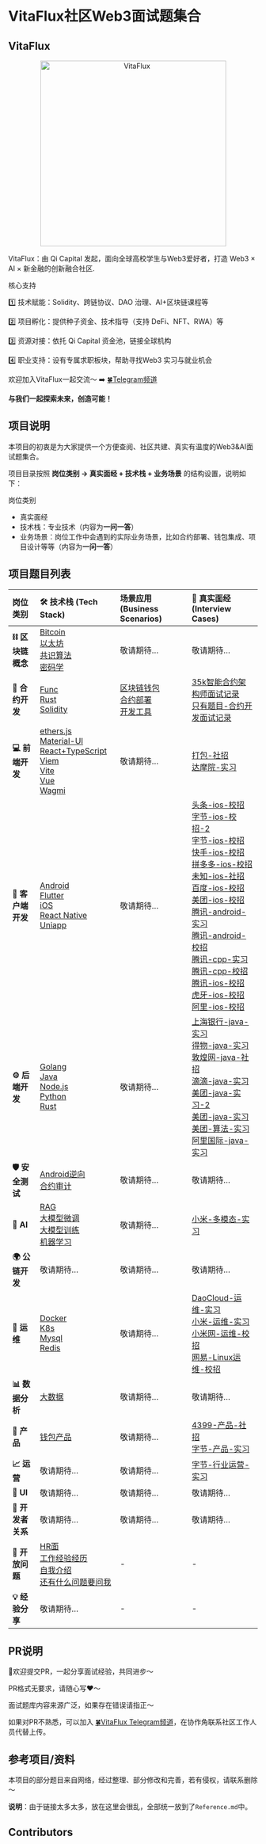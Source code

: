 # VitaFlux社区Web3面试题集合

## VitaFlux

<div align=center><img src="0.Image/VitaFluxLogo.png" alt="VitaFlux" width="375" /></div>

VitaFlux：由 Qi Capital 发起，面向全球高校学生与Web3爱好者，打造 Web3 × AI × 新金融的创新融合社区.

核心支持

1️⃣ 技术赋能：Solidity、跨链协议、DAO 治理、AI+区块链课程等

2️⃣ 项目孵化：提供种子资金、技术指导（支持 DeFi、NFT、RWA）等

3️⃣ 资源对接：依托 Qi Capital 资金池，链接全球机构

4️⃣ 职业支持：设有专属求职板块，帮助寻找Web3 实习与就业机会

欢迎加入VitaFlux一起交流～ ➡️ [🍀Telegram频道](https://t.me/+04_gJoUytQo0MjBl)

**与我们一起探索未来，创造可能！**

## 项目说明

本项目的初衷是为大家提供一个方便查阅、社区共建、真实有温度的Web3&AI面试题集合。

项目目录按照 **岗位类别 -> 真实面经 + 技术栈 + 业务场景** 的结构设置，说明如下：

岗位类别

- 真实面经
- 技术栈：专业技术（内容为**一问一答**）
- 业务场景：岗位工作中会遇到的实际业务场景，比如合约部署、钱包集成、项目设计等等（内容为**一问一答**）

## 项目题目列表

| 岗位类别 | 🛠️ 技术栈 (Tech Stack) | 场景应用 (Business Scenarios) | 📄 真实面经 (Interview Cases) |
| :--- | :--- | :--- | :--- |
| **⛓️ 区块链概念** | [Bitcoin](01.%E5%8C%BA%E5%9D%97%E9%93%BE%E6%A6%82%E5%BF%B5/Bitcoin.md) <br> [以太坊](01.%E5%8C%BA%E5%9D%97%E9%93%BE%E6%A6%82%E5%BF%B5/%E4%BB%A5%E5%A4%AA%E5%9D%8A.md) <br> [共识算法](01.%E5%8C%BA%E5%9D%97%E9%93%BE%E6%A6%82%E5%BF%B5/%E5%85%B1%E8%AF%86%E7%AE%97%E6%B3%95.md) <br> [密码学](01.%E5%8C%BA%E5%9D%97%E9%93%BE%E6%A6%82%E5%BF%B5/%E5%AF%86%E7%A0%81%E5%AD%A6.md) | 敬请期待… | 敬请期待… |
| **📜 合约开发** | [Func](02.%E5%90%88%E7%BA%A6%E5%BC%80%E5%8F%91/Func.md) <br> [Rust](02.%E5%90%88%E7%BA%A6%E5%BC%80%E5%8F%91/Rust.md) <br> [Solidity](02.%E5%90%88%E7%BA%A6%E5%BC%80%E5%8F%91/Solidity.md) | [区块链钱包](02.%E5%90%88%E7%BA%A6%E5%BC%80%E5%8F%91/%E4%B8%9A%E5%8A%A1%E5%9C%BA%E6%99%AF/%E5%8C%BA%E5%9D%97%E9%93%BE%E9%92%B1%E5%8C%85.md) <br> [合约部署](02.%E5%90%88%E7%BA%A6%E5%BC%80%E5%8F%91/%E4%B8%9A%E5%8A%A1%E5%9C%BA%E6%99%AF/%E5%90%88%E7%BA%A6%E9%83%A8%E7%BD%B2.md) <br> [开发工具](02.%E5%90%88%E7%BA%A6%E5%BC%80%E5%8F%91/%E4%B8%9A%E5%8A%A1%E5%9C%BA%E6%99%AF/%E5%BC%80%E5%8F%91%E5%B7%A5%E5%85%B7.md) | [35k智能合约架构师面试记录](02.%E5%90%88%E7%BA%A6%E5%BC%80%E5%8F%91/%E7%9C%9F%E5%AE%9E%E9%9D%A2%E7%BB%8F/35k%E6%99%BA%E8%83%BD%E5%90%88%E7%BA%A6%E6%9E%B6%E6%9E%84%E5%B8%88%E9%9D%A2%E8%AF%95%E8%AE%B0%E5%BD%95.md) <br> [只有题目-合约开发面试记录](02.%E5%90%88%E7%BA%A6%E5%BC%80%E5%8F%91/%E7%9C%9F%E5%AE%9E%E9%9D%A2%E7%BB%8F/%E5%8F%AA%E6%9C%89%E9%A2%98%E7%9B%AE-%E5%90%88%E7%BA%A6%E5%BC%80%E5%8F%91%E9%9D%A2%E8%AF%95%E8%AE%B0%E5%BD%95.md) |
| **💻 前端开发** | [ethers.js](03.%E5%89%8D%E7%AB%AF%E5%BC%80%E5%8F%91/ethers.js.md) <br> [Material-UI](03.%E5%89%8D%E7%AB%AF%E5%BC%80%E5%8F%91/Material-UI.md) <br> [React+TypeScript](03.%E5%89%8D%E7%AB%AF%E5%BC%80%E5%8F%91/React%2BTypeScript.md) <br> [Viem](03.%E5%89%8D%E7%AB%AF%E5%BC%80%E5%8F%91/Viem.md) <br> [Vite](03.%E5%89%8D%E7%AB%AF%E5%BC%80%E5%8F%91/Vite.md) <br> [Vue](03.%E5%89%8D%E7%AB%AF%E5%BC%80%E5%8F%91/Vue.md) <br> [Wagmi](03.%E5%89%8D%E7%AB%AF%E5%BC%80%E5%8F%91/Wagmi.md) | 敬请期待… | [打包-社招](03.%E5%89%8D%E7%AB%AF%E5%BC%80%E5%8F%91/%E7%9C%9F%E5%AE%9E%E9%9D%A2%E7%BB%8F/%E6%89%93%E5%8C%85-%E7%A4%BE%E6%8B%9B.md) <br> [达摩院-实习](03.%E5%89%8D%E7%AB%AF%E5%BC%80%E5%8F%91/%E7%9C%9F%E5%AE%9E%E9%9D%A2%E7%BB%8F/%E8%BE%BE%E6%91%A9%E9%99%A2-%E5%AE%9E%E4%B9%A0.md) |
| **📱 客户端开发** | [Android](04.%E5%AE%A2%E6%88%B7%E7%AB%AF%E5%BC%80%E5%8F%91/Android.md) <br> [Flutter](04.%E5%AE%A2%E6%88%B7%E7%AB%AF%E5%BC%80%E5%8F%91/Flutter.md) <br> [iOS](04.%E5%AE%A2%E6%88%B7%E7%AB%AF%E5%BC%80%E5%8F%91/iOS.md) <br> [React Native](04.%E5%AE%A2%E6%88%B7%E7%AB%AF%E5%BC%80%E5%8F%91/React%20Native.md) <br> [Uniapp](04.%E5%AE%A2%E6%88%B7%E7%AB%AF%E5%BC%80%E5%8F%91/Uniapp.md) | 敬请期待… | [头条-ios-校招](04.%E5%AE%A2%E6%88%B7%E7%AB%AF%E5%BC%80%E5%8F%91/%E7%9C%9F%E5%AE%9E%E9%9D%A2%E7%BB%8F/%E5%A4%B4%E6%9D%A1-ios-%E6%A0%A1%E6%8B%9B.md) <br> [字节-ios-校招-2](04.%E5%AE%A2%E6%88%B7%E7%AB%AF%E5%BC%80%E5%8F%91/%E7%9C%9F%E5%AE%9E%E9%9D%A2%E7%BB%8F/%E5%AD%97%E8%8A%82-ios-%E6%A0%A1%E6%8B%9B-2.md) <br> [字节-ios-校招](04.%E5%AE%A2%E6%88%B7%E7%AB%AF%E5%BC%80%E5%8F%91/%E7%9C%9F%E5%AE%9E%E9%9D%A2%E7%BB%8F/%E5%AD%97%E8%8A%82-ios-%E6%A0%A1%E6%8B%9B.md) <br> [快手-ios-校招](04.%E5%AE%A2%E6%88%B7%E7%AB%AF%E5%BC%80%E5%8F%91/%E7%9C%9F%E5%AE%9E%E9%9D%A2%E7%BB%8F/%E5%BF%AB%E6%89%8B-ios-%E6%A0%A1%E6%8B%9B.md) <br> [拼多多-ios-校招](04.%E5%AE%A2%E6%88%B7%E7%AB%AF%E5%BC%80%E5%8F%91/%E7%9C%9F%E5%AE%9E%E9%9D%A2%E7%BB%8F/%E6%8B%BC%E5%A4%9A%E5%A4%9A-ios-%E6%A0%A1%E6%8B%9B.md) <br> [未知-ios-社招](04.%E5%AE%A2%E6%88%B7%E7%AB%AF%E5%BC%80%E5%8F%91/%E7%9C%9F%E5%AE%9E%E9%9D%A2%E7%BB%8F/%E6%9C%AA%E7%9F%A5-ios-%E7%A4%BE%E6%8B%9B.md) <br> [百度-ios-校招](04.%E5%AE%A2%E6%88%B7%E7%AB%AF%E5%BC%80%E5%8F%91/%E7%9C%9F%E5%AE%9E%E9%9D%A2%E7%BB%8F/%E7%99%BE%E5%BA%A6-ios-%E6%A0%A1%E6%8B%9B.md) <br> [美团-ios-校招](04.%E5%AE%A2%E6%88%B7%E7%AB%AF%E5%BC%80%E5%8F%91/%E7%9C%9F%E5%AE%9E%E9%9D%A2%E7%BB%8F/%E7%BE%8E%E5%9B%A2-ios-%E6%A0%A1%E6%8B%9B.md) <br> [腾讯-android-实习](04.%E5%AE%A2%E6%88%B7%E7%AB%AF%E5%BC%80%E5%8F%91/%E7%9C%9F%E5%AE%9E%E9%9D%A2%E7%BB%8F/%E8%85%BE%E8%AE%AF-android-%E5%AE%9E%E4%B9%A0.md) <br> [腾讯-android-校招](04.%E5%AE%A2%E6%88%B7%E7%AB%AF%E5%BC%80%E5%8F%91/%E7%9C%9F%E5%AE%9E%E9%9D%A2%E7%BB%8F/%E8%85%BE%E8%AE%AF-android-%E6%A0%A1%E6%8B%9B.md) <br> [腾讯-cpp-实习](04.%E5%AE%A2%E6%88%B7%E7%AB%AF%E5%BC%80%E5%8F%91/%E7%9C%9F%E5%AE%9E%E9%9D%A2%E7%BB%8F/%E8%85%BE%E8%AE%AF-cpp-%E5%AE%9E%E4%B9%A0.md) <br> [腾讯-cpp-校招](04.%E5%AE%A2%E6%88%B7%E7%AB%AF%E5%BC%80%E5%8F%91/%E7%9C%9F%E5%AE%9E%E9%9D%A2%E7%BB%8F/%E8%85%BE%E8%AE%AF-cpp-%E6%A0%A1%E6%8B%9B.md) <br> [腾讯-ios-校招](04.%E5%AE%A2%E6%88%B7%E7%AB%AF%E5%BC%80%E5%8F%91/%E7%9C%9F%E5%AE%9E%E9%9D%A2%E7%BB%8F/%E8%85%BE%E8%AE%AF-ios-%E6%A0%A1%E6%8B%9B.md) <br> [虎牙-ios-校招](04.%E5%AE%A2%E6%88%B7%E7%AB%AF%E5%BC%80%E5%8F%91/%E7%9C%9F%E5%AE%9E%E9%9D%A2%E7%BB%8F/%E8%99%8E%E7%89%99-ios-%E6%A0%A1%E6%8B%9B.md) <br> [阿里-ios-校招](04.%E5%AE%A2%E6%88%B7%E7%AB%AF%E5%BC%80%E5%8F%91/%E7%9C%9F%E5%AE%9E%E9%9D%A2%E7%BB%8F/%E9%98%BF%E9%87%8C-ios-%E6%A0%A1%E6%8B%9B.md) |
| **⚙️ 后端开发** | [Golang](05.%E5%90%8E%E7%AB%AF%E5%BC%80%E5%8F%91/Golang.md) <br> [Java](05.%E5%90%8E%E7%AB%AF%E5%BC%80%E5%8F%91/Java.md) <br> [Node.js](05.%E5%90%8E%E7%AB%AF%E5%BC%80%E5%8F%91/Node.js.md) <br> [Python](05.%E5%90%8E%E7%AB%AF%E5%BC%80%E5%8F%91/Python.md) <br> [Rust](05.%E5%90%8E%E7%AB%AF%E5%BC%80%E5%8F%91/Rust.md) | 敬请期待… | [上海银行-java-实习](05.%E5%90%8E%E7%AB%AF%E5%BC%80%E5%8F%91/%E7%9C%9F%E5%AE%9E%E9%9D%A2%E7%BB%8F/%E4%B8%8A%E6%B5%B7%E9%93%B6%E8%A1%8C-java-%E5%AE%9E%E4%B9%A0.md) <br> [得物-java-实习](05.%E5%90%8E%E7%AB%AF%E5%BC%80%E5%8F%91/%E7%9C%9F%E5%AE%9E%E9%9D%A2%E7%BB%8F/%E5%BE%97%E7%89%A9-java-%E5%AE%9E%E4%B9%A0.md) <br> [敦煌网-java-社招](05.%E5%90%8E%E7%AB%AF%E5%BC%80%E5%8F%91/%E7%9C%9F%E5%AE%9E%E9%9D%A2%E7%BB%8F/%E6%95%A6%E7%85%8C%E7%BD%91-java-%E7%A4%BE%E6%8B%9B.md) <br> [滴滴-java-实习](05.%E5%90%8E%E7%AB%AF%E5%BC%80%E5%8F%91/%E7%9C%9F%E5%AE%9E%E9%9D%A2%E7%BB%8F/%E6%BB%B4%E6%BB%B4-java-%E5%AE%9E%E4%B9%A0.md) <br> [美团-java-实习-2](05.%E5%90%8E%E7%AB%AF%E5%BC%80%E5%8F%91/%E7%9C%9F%E5%AE%9E%E9%9D%A2%E7%BB%8F/%E7%BE%8E%E5%9B%A2-java-%E5%AE%9E%E4%B9%A0-2.md) <br> [美团-java-实习](05.%E5%90%8E%E7%AB%AF%E5%BC%80%E5%8F%91/%E7%9C%9F%E5%AE%9E%E9%9D%A2%E7%BB%8F/%E7%BE%8E%E5%9B%A2-java-%E5%AE%9E%E4%B9%A0.md) <br> [美团-算法-实习](05.%E5%90%8E%E7%AB%AF%E5%BC%80%E5%8F%91/%E7%9C%9F%E5%AE%9E%E9%9D%A2%E7%BB%8F/%E7%BE%8E%E5%9B%A2-%E7%AE%97%E6%B3%95-%E5%AE%9E%E4%B9%A0.md) <br> [阿里国际-java-实习](05.%E5%90%8E%E7%AB%AF%E5%BC%80%E5%8F%91/%E7%9C%9F%E5%AE%9E%E9%9D%A2%E7%BB%8F/%E9%98%BF%E9%87%8C%E5%9B%BD%E9%99%85-java-%E5%AE%9E%E4%B9%A0.md) |
| **🛡️ 安全测试** | [Android逆向](06.%E5%AE%89%E5%85%A8%E6%B5%8B%E8%AF%95/Android%E9%80%86%E5%90%91.md) <br> [合约审计](06.%E5%AE%89%E5%85%A8%E6%B5%8B%E8%AF%95/%E5%90%88%E7%BA%A6%E5%AE%A1%E8%AE%A1.md) | 敬请期待… | 敬请期待… |
| **🤖 AI** | [RAG](07.AI/RAG.md) <br> [大模型微调](07.AI/%E5%A4%A7%E6%A8%A1%E5%9E%8B%E5%BE%AE%E8%B0%83.md) <br> [大模型训练](07.AI/%E5%A4%A7%E6%A8%A1%E5%9E%8B%E8%AE%AD%E7%BB%83.md) <br> [机器学习](07.AI/%E6%9C%BA%E5%99%A8%E5%AD%A6%E4%B9%A0.md) | 敬请期待… | [小米-多模态-实习](07.AI/%E7%9C%9F%E5%AE%9E%E9%9D%A2%E7%BB%8F/%E5%B0%8F%E7%B1%B3-%E5%A4%9A%E6%A8%A1%E6%80%81-%E5%AE%9E%E4%B9%A0.md) |
| **🌍 公链开发** | 敬请期待… | 敬请期待… | 敬请期待… |
| **📡 运维** | [Docker](09.%E8%BF%90%E7%BB%B4/Docker.md) <br> [K8s](09.%E8%BF%90%E7%BB%B4/K8s.md) <br> [Mysql](09.%E8%BF%90%E7%BB%B4/Mysql.md) <br> [Redis](09.%E8%BF%90%E7%BB%B4/Redis.md) | 敬请期待… | [DaoCloud-运维-实习](09.%E8%BF%90%E7%BB%B4/%E7%9C%9F%E5%AE%9E%E9%9D%A2%E7%BB%8F/DaoCloud-%E8%BF%90%E7%BB%B4-%E5%AE%9E%E4%B9%A0.md) <br> [小米-运维-实习](09.%E8%BF%90%E7%BB%B4/%E7%9C%9F%E5%AE%9E%E9%9D%A2%E7%BB%8F/%E5%B0%8F%E7%B1%B3-%E8%BF%90%E7%BB%B4-%E5%AE%9E%E4%B9%A0.md) <br> [小米网-运维-校招](09.%E8%BF%90%E7%BB%B4/%E7%9C%9F%E5%AE%9E%E9%9D%A2%E7%BB%8F/%E5%B0%8F%E7%B1%B3%E7%BD%91-%E8%BF%90%E7%BB%B4-%E6%A0%A1%E6%8B%9B.md) <br> [网易-Linux运维-校招](09.%E8%BF%90%E7%BB%B4/%E7%9C%9F%E5%AE%9E%E9%9D%A2%E7%BB%8F/%E7%BD%91%E6%98%93-Linux%E8%BF%90%E7%BB%B4-%E6%A0%A1%E6%8B%9B.md) |
| **📊 数据分析** | [大数据](10.%E6%95%B0%E6%8D%AE%E5%88%86%E6%9E%90/%E5%A4%A7%E6%95%B0%E6%8D%AE.md) | 敬请期待… | 敬请期待… |
| **🧠 产品** | [钱包产品](11.%E4%BA%A7%E5%93%81/%E9%92%B1%E5%8C%85%E4%BA%A7%E5%93%81.md) | 敬请期待… | [4399-产品-社招](11.%E4%BA%A7%E5%93%81/%E7%9C%9F%E5%AE%9E%E9%9D%A2%E7%BB%8F/4399-%E4%BA%A7%E5%93%81-%E7%A4%BE%E6%8B%9B.md) <br> [字节-产品-实习](11.%E4%BA%A7%E5%93%81/%E7%9C%9F%E5%AE%9E%E9%9D%A2%E7%BB%8F/%E5%AD%97%E8%8A%82-%E4%BA%A7%E5%93%81-%E5%AE%9E%E4%B9%A0.md) |
| **📈 运营** | 敬请期待… | 敬请期待… | [字节-行业运营-实习](12.%E8%BF%90%E8%90%A5/%E7%9C%9F%E5%AE%9E%E9%9D%A2%E7%BB%8F/%E5%AD%97%E8%8A%82-%E8%A1%8C%E4%B8%9A%E8%BF%90%E8%90%A5-%E5%AE%9E%E4%B9%A0.md) |
| **🎨 UI** | 敬请期待… | 敬请期待… | 敬请期待… |
| **🤝 开发者关系** | 敬请期待… | 敬请期待… | 敬请期待… |
| **🤔 开放问题** | [HR面](15.%E5%BC%80%E6%94%BE%E9%97%AE%E9%A2%98/HR%E9%9D%A2.md) <br> [工作经验经历](15.%E5%BC%80%E6%94%BE%E9%97%AE%E9%A2%98/%E5%B7%A5%E4%BD%9C%E7%BB%8F%E9%AA%8C%E7%BB%8F%E5%8E%86.md) <br> [自我介绍](15.%E5%BC%80%E6%94%BE%E9%97%AE%E9%A2%98/%E8%87%AA%E6%88%91%E4%BB%8B%E7%BB%8D.md) <br> [还有什么问题要问我](15.%E5%BC%80%E6%94%BE%E9%97%AE%E9%A2%98/%E8%BF%98%E6%9C%89%E4%BB%80%E4%B9%88%E9%97%AE%E9%A2%98%E8%A6%81%E9%97%AE%E6%88%91.md) | - | - |
| **💡 经验分享** | 敬请期待… | - | - |

## PR说明

👏欢迎提交PR，一起分享面试经验，共同进步～

PR格式无要求，请随心写❤️～

面试题库内容来源广泛，如果存在错误请指正～

如果对PR不熟悉，可以加入 [🍀VitaFlux Telegram频道](https://t.me/+04_gJoUytQo0MjBl)，在协作角联系社区工作人员代替上传。

## 参考项目/资料

本项目的部分题目来自网络，经过整理、部分修改和完善，若有侵权，请联系删除～

**说明**：由于链接太多太多，放在这里会很乱，全部统一放到了`Reference.md`中。

## Contributors
